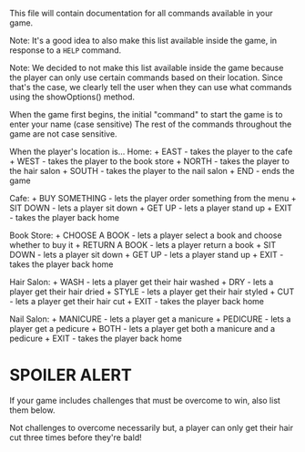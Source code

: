 This file will contain documentation for all commands available in your game.

Note:  It's a good idea to also make this list available inside the game, in response to a `HELP` command.

Note: We decided to not make this list available inside the game because the player can only use certain commands based on their location. Since that's the case, we clearly tell the user when they can use what commands using the showOptions() method. 

When the game first begins, the initial "command" to start the game is to enter your name (case sensitive)
The rest of the commands throughout the game are not case sensitive. 

When the player's location is...
Home:
    + EAST - takes the player to the cafe
    + WEST - takes the player to the book store
    + NORTH - takes the player to the hair salon
    + SOUTH - takes the player to the nail salon
    + END - ends the game

Cafe:
    + BUY SOMETHING - lets the player order something from the menu
    + SIT DOWN - lets a player sit down 
    + GET UP - lets a player stand up
    + EXIT - takes the player back home

Book Store:
    + CHOOSE A BOOK - lets a player select a book and choose whether to buy it
    + RETURN A BOOK - lets a player return a book 
    + SIT DOWN - lets a player sit down 
    + GET UP - lets a player stand up
    + EXIT - takes the player back home

Hair Salon:
    + WASH - lets a player get their hair washed
    + DRY - lets a player get their hair dried
    + STYLE - lets a player get their hair styled
    + CUT - lets a player get their hair cut
    + EXIT - takes the player back home

Nail Salon:
    + MANICURE - lets a player get a manicure
    + PEDICURE - lets a player get a pedicure
    + BOTH - lets a player get both a manicure and a pedicure
    + EXIT - takes the player back home

# SPOILER ALERT

If your game includes challenges that must be overcome to win, also list them below.

Not challenges to overcome necessarily but, a player can only get their hair cut three times before they're bald!
